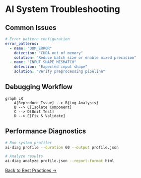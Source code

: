 # AI System Troubleshooting

## Common Issues
```yaml
# Error pattern configuration
error_patterns:
  - name: "OOM_ERROR"
    detection: "CUDA out of memory"
    solution: "Reduce batch size or enable mixed precision"
  - name: "INPUT_SHAPE_MISMATCH"
    detection: "Expected input shape"
    solution: "Verify preprocessing pipeline"
```

## Debugging Workflow
```mermaid
graph LR
    A[Reproduce Issue] --> B{Log Analysis}
    B --> C[Isolate Component]
    C --> D[Unit Test]
    D --> E[Fix & Validate]
```

## Performance Diagnostics
```bash
# Run system profiler
ai-diag profile --duration 60 --output profile.json

# Analyze results
ai-diag analyze profile.json --report-format html
```

[Back to Best Practices →](../best-practices.md)